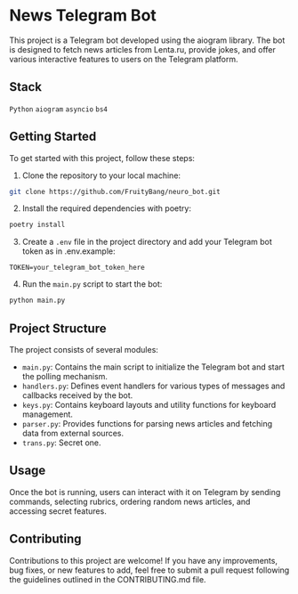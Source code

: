 # News Telegram Bot

This project is a Telegram bot developed using the aiogram library. The bot is designed to fetch news articles from Lenta.ru, provide jokes, and offer various interactive features to users on the Telegram platform.

## Stack
`Python` `aiogram` `asyncio` `bs4`

## Getting Started

To get started with this project, follow these steps:

1. Clone the repository to your local machine:

```bash
git clone https://github.com/FruityBang/neuro_bot.git
```

2. Install the required dependencies with poetry:

```bash
poetry install
```

3. Create a `.env` file in the project directory and add your Telegram bot token as in .env.example:

```
TOKEN=your_telegram_bot_token_here
```

4. Run the `main.py` script to start the bot:

```bash
python main.py
```

## Project Structure

The project consists of several modules:

- `main.py`: Contains the main script to initialize the Telegram bot and start the polling mechanism.
- `handlers.py`: Defines event handlers for various types of messages and callbacks received by the bot.
- `keys.py`: Contains keyboard layouts and utility functions for keyboard management.
- `parser.py`: Provides functions for parsing news articles and fetching data from external sources.
- `trans.py`: Secret one. 

## Usage

Once the bot is running, users can interact with it on Telegram by sending commands, selecting rubrics, ordering random news articles, and accessing secret features.

## Contributing

Contributions to this project are welcome! If you have any improvements, bug fixes, or new features to add, feel free to submit a pull request following the guidelines outlined in the CONTRIBUTING.md file.
